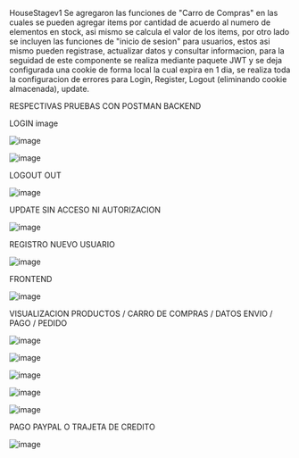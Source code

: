 HouseStagev1
Se agregaron las funciones de "Carro de Compras" en las cuales se pueden agregar items por cantidad de acuerdo al numero de elementos en stock, asi mismo se calcula el valor de los items, por otro lado se incluyen las funciones de "inicio de sesion" para usuarios, estos asi mismo pueden registrase, actualizar datos y consultar informacion, para la seguidad de este componente se realiza mediante paquete JWT y se deja configurada una cookie de forma local la cual expira en 1 dia, se realiza toda la configuracion de errores para Login, Register, Logout (eliminando cookie almacenada), update.

RESPECTIVAS PRUEBAS CON POSTMAN BACKEND

LOGIN image

![image](https://github.com/cdbernal01/HouseStagev1.0/assets/129089383/d2707c34-982f-43af-ae49-df854f9d29e8)

![image](https://github.com/cdbernal01/HouseStagev1.0/assets/129089383/e5865ccd-12c5-4158-84d8-b14aa2ab51c1)



LOGOUT OUT 

![image](https://github.com/cdbernal01/HouseStagev1.0/assets/129089383/b7519c72-78b6-406f-9356-7910647990ca)


UPDATE SIN ACCESO NI AUTORIZACION 

![image](https://github.com/cdbernal01/HouseStagev1.0/assets/129089383/f4898cfd-be9d-4670-9d84-3087119a3355)


REGISTRO NUEVO USUARIO 

![image](https://github.com/cdbernal01/HouseStagev1.0/assets/129089383/8ed33583-c958-46d6-9912-41cdc233fa33)


FRONTEND

![image](https://github.com/cdbernal01/HouseStagev1.0/assets/129089383/04f85b48-6fa5-4ec5-b6e6-1c12be9edf40)

VISUALIZACION PRODUCTOS / CARRO DE COMPRAS / DATOS ENVIO / PAGO / PEDIDO

![image](https://github.com/cdbernal01/HouseStagev1.0/assets/129089383/da2cdf97-1d9d-4f88-97f2-6352d6256405)


![image](https://github.com/cdbernal01/HouseStagev1.0/assets/129089383/d0207e06-2883-4ec9-b8fc-17ad8ce8bb6e)

![image](https://github.com/cdbernal01/HouseStagev1.0/assets/129089383/0f213af9-3786-482e-90ac-fc907ad1981e)

![image](https://github.com/cdbernal01/HouseStagev1.0/assets/129089383/7b17a54b-3fa1-49c9-b607-94d16a7ae846)

![image](https://github.com/cdbernal01/HouseStagev1.0/assets/129089383/90b26763-4e18-45ea-8ef5-4599217108b0)

PAGO PAYPAL O TRAJETA DE CREDITO

![image](https://github.com/cdbernal01/HouseStagev1.0/assets/129089383/686ac6ba-572d-4a0e-b689-f4b585e24b15)




